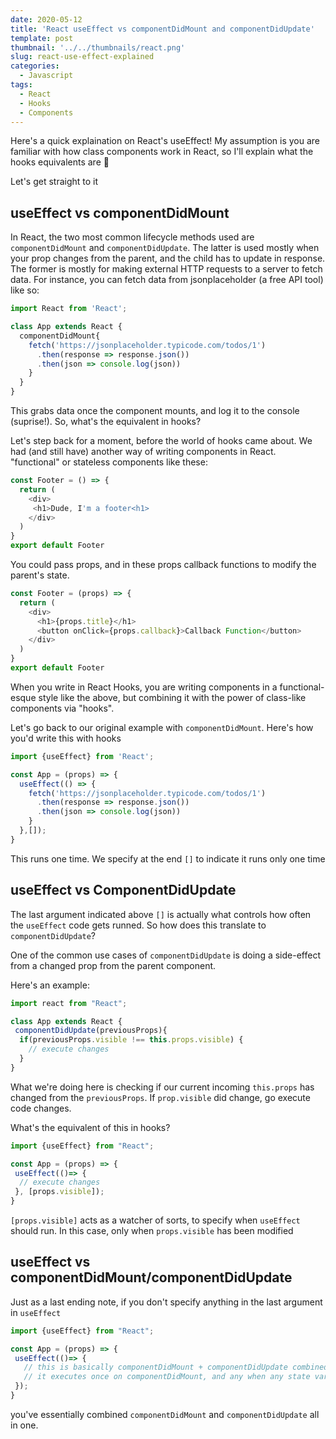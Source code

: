 ```yaml
---
date: 2020-05-12
title: 'React useEffect vs componentDidMount and componentDidUpdate'
template: post
thumbnail: '../../thumbnails/react.png'
slug: react-use-effect-explained
categories:
  - Javascript
tags:
  - React
  - Hooks
  - Components
---
```


Here's a quick explaination on React's useEffect! My assumption is you are familiar with how class components
work in React, so I'll explain what the hooks equivalents are 🚀

Let's get straight to it

## useEffect vs componentDidMount

In React, the two most common lifecycle methods used are `componentDidMount` and `componentDidUpdate`. The latter is used mostly when your prop changes from the parent, and the child has to update in response.
The former is mostly for making external HTTP requests to a server to fetch data. For instance, you can fetch data from jsonplaceholder (a free API tool) like so:

```js
import React from 'React';

class App extends React {
  componentDidMount{
    fetch('https://jsonplaceholder.typicode.com/todos/1')
      .then(response => response.json()) 
      .then(json => console.log(json))
    }
  }
}
```

This grabs data once the component mounts, and log it to the console (suprise!). So, what's the equivalent in hooks?

Let's step back for a moment, before the world of hooks came about. We had (and still have) another way of writing components in React. "functional" or stateless components like these:

```js
const Footer = () => {
  return (
    <div>
     <h1>Dude, I'm a footer<h1>
    </div>
  )
}
export default Footer
```

You could pass props, and in these props callback functions to modify the parent's state. 

```js
const Footer = (props) => {
  return (
    <div>
      <h1>{props.title}</h1>
      <button onClick={props.callback}>Callback Function</button>
    </div>
  )
}
export default Footer
```

When you write in React Hooks, you are writing components in a functional-esque style like the above, but combining it with the power of class-like components via "hooks".

Let's go back to our original example with `componentDidMount`. Here's how you'd write this with hooks

```js
import {useEffect} from 'React';

const App = (props) => {
  useEffect(() => {
    fetch('https://jsonplaceholder.typicode.com/todos/1')
      .then(response => response.json()) 
      .then(json => console.log(json))
    }
  },[]);
}
```

This runs one time. We specify at the end `[]` to indicate it runs only one time

## useEffect vs ComponentDidUpdate

The last argument indicated above `[]` is actually what controls how often the `useEffect` code gets runned. So how does this translate to `componentDidUpdate`?

One of the common use cases of `componentDidUpdate` is doing a side-effect from a changed prop from the parent component.

Here's an example:

```js
import react from "React";

class App extends React {
 componentDidUpdate(previousProps){
  if(previousProps.visible !== this.props.visible) {
    // execute changes
  } 
}
```

What we're doing here is checking if our current incoming `this.props` has changed from the `previousProps`. If `prop.visible` did change,
go execute code changes.

What's the equivalent of this in hooks?

```js
import {useEffect} from "React";

const App = (props) => {
 useEffect(()=> {
  // execute changes
 }, [props.visible]);
}
```

`[props.visible]` acts as a watcher of sorts, to specify when `useEffect` should run. In this case, only when `props.visible` has been modified

## useEffect vs componentDidMount/componentDidUpdate

Just as a last ending note, if you don't specify anything in the last argument in `useEffect`

```js
import {useEffect} from "React";

const App = (props) => {
 useEffect(()=> {
   // this is basically componentDidMount + componentDidUpdate combined
   // it executes once on componentDidMount, and any when any state variables update from useState
 });
}
```

you've essentially combined `componentDidMount` and `componentDidUpdate` all in one.
